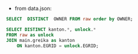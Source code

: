 - from data.json: 

```sql
SELECT  DISTINCT  OWNER FROM raw order by OWNER;
```

```sql
SELECT DISTINCT kanton.*, unlock.*
FROM raw as unlock
JOIN main.greika as kanton
    ON kanton.EGRID = unlock.EGRID;
```